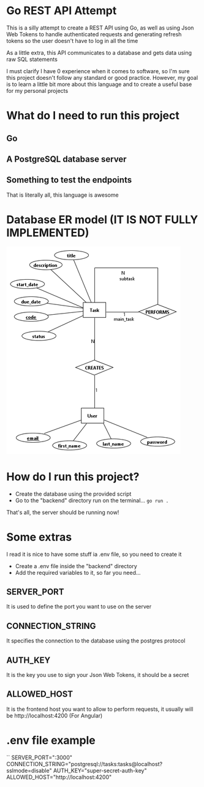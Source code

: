 # Go REST API Attempt

This is a silly attempt to create a REST API using Go, as well as
using Json Web Tokens to handle authenticated requests and generating
refresh tokens so the user doesn't have to log in all the time

As a little extra, this API communicates to a database and gets data
using raw SQL statements

I must clarify I have 0 experience when it comes to software, so I'm sure
this project doesn't follow any standard or good practice. However, my goal
is to learn a little bit more about this language and to create a useful
base for my personal projects

# What do I need to run this project
## Go
## A PostgreSQL database server
## Something to test the endpoints

That is literally all, this language is awesome

# Database ER model (IT IS NOT FULLY IMPLEMENTED)
![alt text](/database/model.png)

# How do I run this project?

- Create the database using the provided script
- Go to the "backend" directory run on the terminal...
`go run .`

That's all, the server should be running now!

# Some extras

I read it is nice to have some stuff ia .env file, so you need to create it
- Create a .env file inside the "backend" directory
- Add the required variables to it, so far you need...

## SERVER_PORT
It is used to define the port you want to use on the server

## CONNECTION_STRING
It specifies the connection to the database using the postgres protocol

## AUTH_KEY
It is the key you use to sign your Json Web Tokens, it should be a secret

## ALLOWED_HOST
It is the frontend host you want to allow to perform requests, it usually will be
http://localhost:4200 (For Angular)

# .env file example


``
SERVER_PORT=":3000"
CONNECTION_STRING="postgresql://tasks:tasks@localhost?sslmode=disable"
AUTH_KEY="super-secret-auth-key"
ALLOWED_HOST="http://localhost:4200"